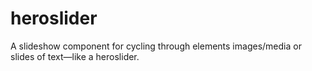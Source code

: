 # heroslider


A slideshow component for cycling through elements images/media or slides of text—like a heroslider.

